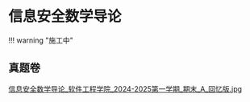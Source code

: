 # 信息安全数学导论

!!! warning "施工中"

## 真题卷

[信息安全数学导论_软件工程学院_2024-2025第一学期_期末_A_回忆版.jpg](../res/%E8%BD%AF%E4%BB%B6%E5%B7%A5%E7%A8%8B%E5%AD%A6%E9%99%A2/%E4%BF%A1%E6%81%AF%E5%AE%89%E5%85%A8%E6%95%B0%E5%AD%A6%E5%AF%BC%E8%AE%BA/%E7%9C%9F%E9%A2%98%E5%8D%B7/%E4%BF%A1%E6%81%AF%E5%AE%89%E5%85%A8%E6%95%B0%E5%AD%A6%E5%AF%BC%E8%AE%BA_%E8%BD%AF%E4%BB%B6%E5%B7%A5%E7%A8%8B%E5%AD%A6%E9%99%A2_2024-2025%E7%AC%AC%E4%B8%80%E5%AD%A6%E6%9C%9F_%E6%9C%9F%E6%9C%AB_A_%E5%9B%9E%E5%BF%86%E7%89%88.jpg)
